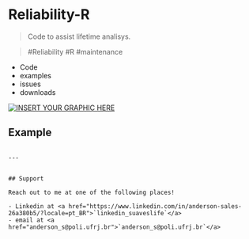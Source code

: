 
# Reliability-R

> Code to assist lifetime analisys.

> #Reliability #R #maintenance 

- Code
- examples
- issues
- downloads



[![INSERT YOUR GRAPHIC HERE](https://i.imgur.com/zWn0VWq.png)]()


## Example 

``````

---


## Support

Reach out to me at one of the following places!

- Linkedin at <a href="https://www.linkedin.com/in/anderson-sales-26a380b5/?locale=pt_BR">`linkedin_suaveslife`</a>
- email at <a href="anderson_s@poli.ufrj.br">`anderson_s@poli.ufrj.br`</a>
